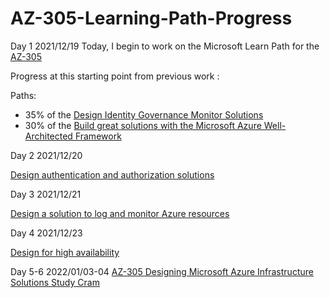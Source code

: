 # AZ-305-Learning-Path-Progress

Day 1 2021/12/19 Today, I begin to work on the Microsoft Learn Path for the [AZ-305](https://docs.microsoft.com/en-us/learn/certifications/azure-solutions-architect/)

Progress at this starting point from previous work :

Paths:

* 35% of the [Design Identity Governance Monitor Solutions](https://docs.microsoft.com/en-us/learn/paths/design-identity-governance-monitor-solutions/) 
* 30% of the [Build great solutions with the Microsoft Azure Well-Architected Framework](https://docs.microsoft.com/en-us/learn/paths/azure-well-architected-framework/) 

Day 2 2021/12/20 

[Design authentication and authorization solutions](https://docs.microsoft.com/en-us/learn/modules/design-authentication-authorization-solutions/)

Day 3 2021/12/21

[Design a solution to log and monitor Azure resources](https://docs.microsoft.com/en-us/learn/modules/design-solution-to-log-monitor-azure-resources)

Day 4 2021/12/23 

[Design for high availability](https://docs.microsoft.com/en-us/learn/modules/design-for-high-availability/9-summary-resources) 

Day 5-6 2022/01/03-04
[AZ-305 Designing Microsoft Azure Infrastructure Solutions Study Cram](https://youtu.be/vq9LuCM4YP4)


